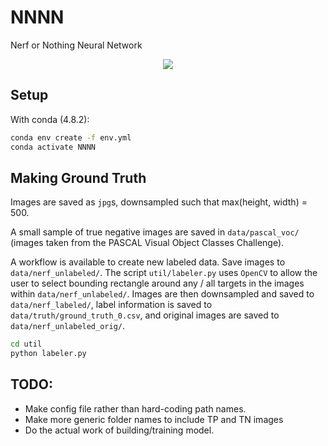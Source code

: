 # NNNN
Nerf or Nothing Neural Network

<p align="center"> 
<img src="https://i.imgur.com/MFjRp4F.png">
</p>

## Setup

With conda (4.8.2):
```bash
conda env create -f env.yml
conda activate NNNN
```

## Making Ground Truth

Images are saved as `jpg`s, downsampled such that max(height, width) = 500.

A small sample of true negative images are saved in `data/pascal_voc/` (images taken from the PASCAL Visual Object Classes Challenge).

A workflow is available to create new labeled data. Save images to `data/nerf_unlabeled/`. The script `util/labeler.py` uses `OpenCV` to allow the user to select bounding rectangle around any / all targets in the images within `data/nerf_unlabeled/`. Images are then downsampled and saved to `data/nerf_labeled/`, label information is saved to `data/truth/ground_truth_0.csv`, and original images are saved to `data/nerf_unlabeled_orig/`.

```bash
cd util
python labeler.py
```

## TODO:

- Make config file rather than hard-coding path names.
- Make more generic folder names to include TP and TN images
- Do the actual work of building/training model.
